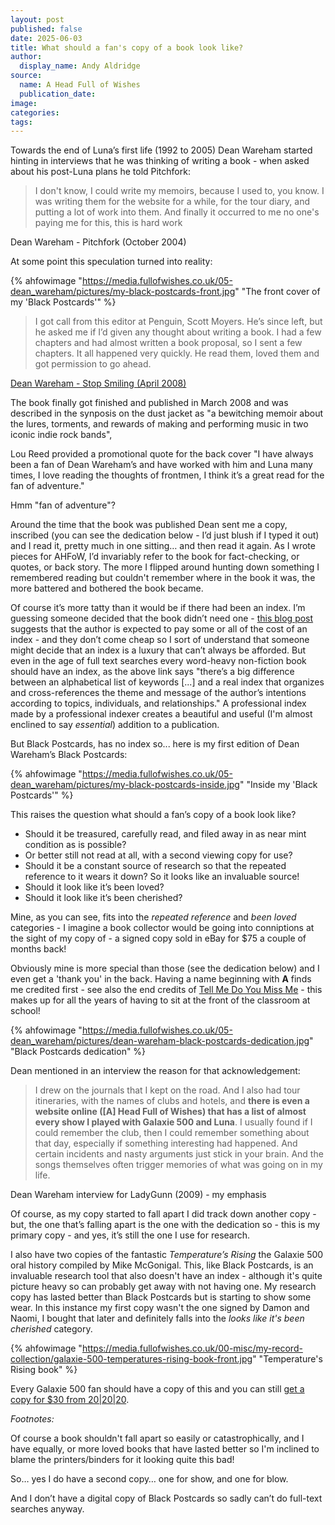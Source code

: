 ```yaml
---
layout: post
published: false
date: 2025-06-03
title: What should a fan's copy of a book look like?
author:
  display_name: Andy Aldridge
source:
  name: A Head Full of Wishes
  publication_date: 
image: 
categories:
tags: 
---
```

Towards the end of Luna’s first life (1992 to 2005) Dean Wareham started hinting in interviews that he was thinking of writing a book - when asked about his post-Luna plans he told Pitchfork:

<blockquote>
I don't know, I could write my memoirs, because I used to, you know. I was writing them for the website for a while, for the tour diary, and putting a lot of work into them. And finally it occurred to me no one's paying me for this, this is hard work
</blockquote>
<p class="caption">Dean Wareham - Pitchfork (October 2004)</p>

At some point this speculation turned into reality:

{% ahfowimage "https://media.fullofwishes.co.uk/05-dean_wareham/pictures/my-black-postcards-front.jpg" "The front cover of my 'Black Postcards'" %}

<blockquote>
I got call from this editor at Penguin, Scott Moyers. He’s since left, but he asked me if I’d given any thought about writing a book. I had a few chapters and had almost written a book proposal, so I sent a few chapters. It all happened very quickly. He read them, loved them and got permission to go ahead.
</blockquote>
<p class="caption"><a href="https://www.stopsmilingonline.com/story_detail.php?id=1025">Dean Wareham - Stop Smiling (April 2008)</a></p>

The book finally got finished and published in March 2008 and was described in the synposis on the dust jacket as "a bewitching memoir about the lures, torments, and rewards of making and performing music in two iconic indie rock bands",

Lou Reed provided a promotional quote for the back cover "I have always been a fan of Dean Wareham’s and have worked with him and Luna many times, I love reading the thoughts of frontmen, I think it’s a great read for the fan of adventure."

Hmm "fan of adventure"?

Around the time that the book was published Dean sent me a copy, inscribed (you can see the dedication below - I’d just blush if I typed it out) and I read it, pretty much in one sitting… and then read it again. As I wrote pieces for AHFoW, I’d invariably refer to the book for fact-checking, or quotes, or back story. The more I flipped around hunting down something I remembered reading but couldn't remember where in the book it was, the more battered and bothered the book became.

Of course it’s more tatty than it would be if there had been an index. I’m guessing someone decided that the book didn’t need one - [this blog post](https://alanrinzler.com/2009/01/every-non-fiction-book-needs-an-index-heres-why/) suggests that the author is expected to pay some or all of the cost of an index - and they don’t come cheap so I sort of understand that someone might decide that an index is a luxury that can’t always be afforded. But even in the age of full text searches every word-heavy non-fiction book should have an index, as the above link says "there’s a big difference between an alphabetical list of keywords [...] and a real index that organizes and cross-references the theme and message of the author’s intentions according to topics, individuals, and relationships." A professional index made by a professional indexer creates a beautiful and useful (I'm almost enclined to say _essential_) addition to a publication.

But Black Postcards, has no index so... here is my first edition of Dean Wareham’s Black Postcards:

{% ahfowimage "https://media.fullofwishes.co.uk/05-dean_wareham/pictures/my-black-postcards-inside.jpg" "Inside my 'Black Postcards'" %}

This raises the question what should a fan’s copy of a book look like?

 - Should it be treasured, carefully read, and filed away in as near mint condition as is possible?
 - Or better still not read at all, with a second viewing copy for use?
 - Should it be a constant source of research so that the repeated reference to it wears it down? So it looks like an invaluable source!
 - Should it look like it’s been loved?
 - Should it look like it’s been cherished?

Mine, as you can see, fits into the _repeated reference_ and _been loved_ categories - I imagine a book collector would be going into conniptions at the sight of my copy of - a signed copy sold in eBay for $75 a couple of months back!

Obviously mine is more special than those (see the dedication below) and I even get a 'thank you' in the back. Having a name beginning with **A** finds me credited first - see also the end credits of [Tell Me Do You Miss Me](https://www.youtube.com/watch?v=81Sv57rbujA) - this makes up for all the years of having to sit at the front of the classroom at school!

{% ahfowimage "https://media.fullofwishes.co.uk/05-dean_wareham/pictures/dean-wareham-black-postcards-dedication.jpg" "Black Postcards dedication" %}

Dean mentioned in an interview the reason for that acknowledgement:

<blockquote>
I drew on the journals that I kept on the road. And I also had tour itineraries, with the names of clubs and hotels, and <strong>there is even a website online ([A] Head Full of Wishes) that has a list of almost every show I played with Galaxie 500 and Luna</strong>. I usually found if I could remember the club, then I could remember something about that day, especially if something interesting had happened. And certain incidents and nasty arguments just stick in your brain. And the songs themselves often trigger memories of what was going on in my life.
</blockquote>
<p class="caption">Dean Wareham interview for LadyGunn (2009) - my emphasis</p>

Of course, as my copy started to fall apart I did track down another copy - but, the one that’s falling apart is the one with the dedication so - this is my primary copy - and yes, it’s still the one I use for research.

I also have two copies of the fantastic _Temperature’s Rising_ the Galaxie 500 oral history compiled by Mike McGonigal. This, like Black Postcards, is an invaluable research tool that also doesn't have an index - although it's quite picture heavy so can probably get away with not having one. My research copy has lasted better than Black Postcards but is starting to show some wear. In this instance my first copy wasn't the one signed by Damon and Naomi, I bought that later and definitely falls into the _looks like it's been cherished_ category.

{% ahfowimage "https://media.fullofwishes.co.uk/00-misc/my-record-collection/galaxie-500-temperatures-rising-book-front.jpg" "Temperature's Rising book" %}

Every Galaxie 500 fan should have a copy of this and you can still [get a copy for $30 from 20\|20\|20](https://www.20-20-20.com/store/p/galaxie500-book).

_Footnotes:_

Of course a book shouldn't fall apart so easily or catastrophically, and I have equally, or more loved books that have lasted better so I'm inclined to blame the printers/binders for it looking quite this bad!

So… yes I do have a second copy… one for show, and one for blow.

And I don’t have a digital copy of Black Postcards so sadly can’t do full-text searches anyway.


